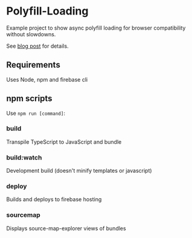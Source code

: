 # Polyfill-Loading

Example project to show async polyfill loading for browser compatibility without slowdowns.

See [blog post](https://www.captaincodeman.com/2020/03/10/eternal-polyfilling-of-the-legacy-browser) for details.

## Requirements

Uses Node, npm and firebase cli

## npm scripts

Use `npm run [command]`:

### build

Transpile TypeScript to JavaScript and bundle

### build:watch

Development build (doesn't minify templates or javascript)

### deploy

Builds and deploys to firebase hosting

### sourcemap

Displays source-map-explorer views of bundles
